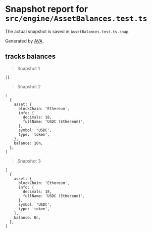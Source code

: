 # Snapshot report for `src/engine/AssetBalances.test.ts`

The actual snapshot is saved in `AssetBalances.test.ts.snap`.

Generated by [AVA](https://avajs.dev).

## tracks balances

> Snapshot 1

    []

> Snapshot 2

    [
      {
        asset: {
          blockChain: 'Ethereum',
          info: {
            decimals: 18,
            fullName: 'USDC (Ethereum)',
          },
          symbol: 'USDC',
          type: 'token',
        },
        balance: 10n,
      },
    ]

> Snapshot 3

    [
      {
        asset: {
          blockChain: 'Ethereum',
          info: {
            decimals: 18,
            fullName: 'USDC (Ethereum)',
          },
          symbol: 'USDC',
          type: 'token',
        },
        balance: 0n,
      },
    ]
